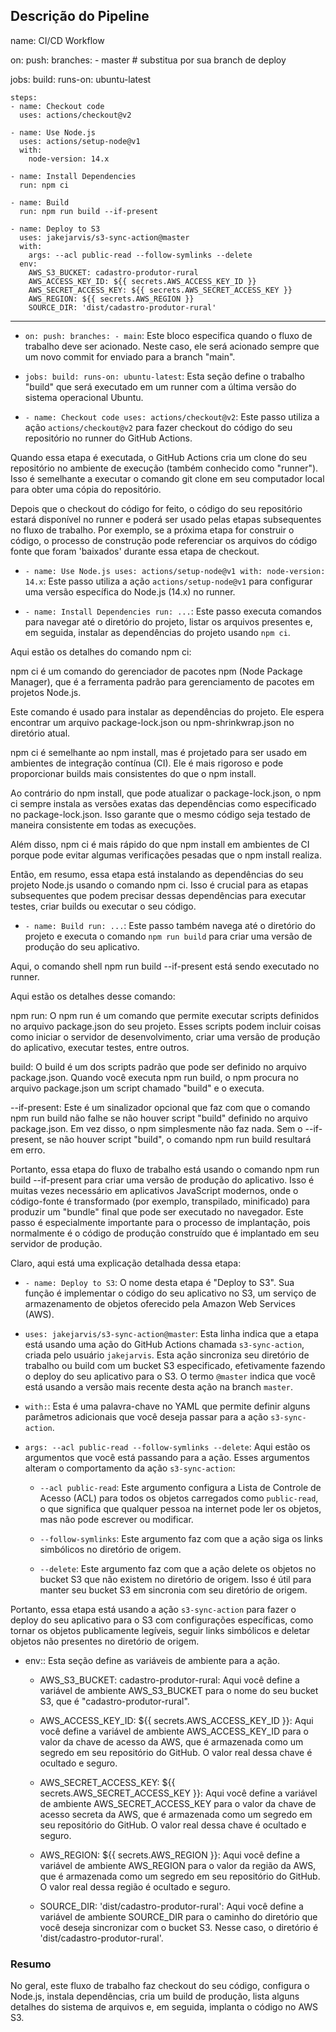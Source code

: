 ## Descrição do Pipeline

name: CI/CD Workflow

on:
  push:
    branches: 
      - master  # substitua por sua branch de deploy

jobs:
  build:
    runs-on: ubuntu-latest

    steps:
    - name: Checkout code
      uses: actions/checkout@v2

    - name: Use Node.js
      uses: actions/setup-node@v1
      with:
        node-version: 14.x

    - name: Install Dependencies
      run: npm ci

    - name: Build
      run: npm run build --if-present

    - name: Deploy to S3
      uses: jakejarvis/s3-sync-action@master
      with:
        args: --acl public-read --follow-symlinks --delete
      env:
        AWS_S3_BUCKET: cadastro-produtor-rural
        AWS_ACCESS_KEY_ID: ${{ secrets.AWS_ACCESS_KEY_ID }}
        AWS_SECRET_ACCESS_KEY: ${{ secrets.AWS_SECRET_ACCESS_KEY }}
        AWS_REGION: ${{ secrets.AWS_REGION }}
        SOURCE_DIR: 'dist/cadastro-produtor-rural'


---


- `on: push: branches: - main`: Este bloco especifica quando o fluxo de trabalho deve ser acionado. Neste caso, ele será acionado sempre que um novo commit for enviado para a branch "main".

- `jobs: build: runs-on: ubuntu-latest`: Esta seção define o trabalho "build" que será executado em um runner com a última versão do sistema operacional Ubuntu.

- `- name: Checkout code uses: actions/checkout@v2`: Este passo utiliza a ação `actions/checkout@v2` para fazer checkout do código do seu repositório no runner do GitHub Actions.

Quando essa etapa é executada, o GitHub Actions cria um clone do seu repositório no ambiente de execução (também conhecido como "runner"). Isso é semelhante a executar o comando git clone em seu computador local para obter uma cópia do repositório.

Depois que o checkout do código for feito, o código do seu repositório estará disponível no runner e poderá ser usado pelas etapas subsequentes no fluxo de trabalho. Por exemplo, se a próxima etapa for construir o código, o processo de construção pode referenciar os arquivos do código fonte que foram 'baixados' durante essa etapa de checkout.

- `- name: Use Node.js uses: actions/setup-node@v1 with: node-version: 14.x`: Este passo utiliza a ação `actions/setup-node@v1` para configurar uma versão específica do Node.js (14.x) no runner.

- `- name: Install Dependencies run: ...`: Este passo executa comandos para navegar até o diretório do projeto, listar os arquivos presentes e, em seguida, instalar as dependências do projeto usando `npm ci`.

Aqui estão os detalhes do comando npm ci:

npm ci é um comando do gerenciador de pacotes npm (Node Package Manager), que é a ferramenta padrão para gerenciamento de pacotes em projetos Node.js.

Este comando é usado para instalar as dependências do projeto. Ele espera encontrar um arquivo package-lock.json ou npm-shrinkwrap.json no diretório atual.

npm ci é semelhante ao npm install, mas é projetado para ser usado em ambientes de integração contínua (CI). Ele é mais rigoroso e pode proporcionar builds mais consistentes do que o npm install.

Ao contrário do npm install, que pode atualizar o package-lock.json, o npm ci sempre instala as versões exatas das dependências como especificado no package-lock.json. Isso garante que o mesmo código seja testado de maneira consistente em todas as execuções.

Além disso, npm ci é mais rápido do que npm install em ambientes de CI porque pode evitar algumas verificações pesadas que o npm install realiza.

Então, em resumo, essa etapa está instalando as dependências do seu projeto Node.js usando o comando npm ci. Isso é crucial para as etapas subsequentes que podem precisar dessas dependências para executar testes, criar builds ou executar o seu código.

- `- name: Build run: ...`: Este passo também navega até o diretório do projeto e executa o comando `npm run build` para criar uma versão de produção do seu aplicativo.

Aqui, o comando shell npm run build --if-present está sendo executado no runner.

Aqui estão os detalhes desse comando:

npm run: O npm run é um comando que permite executar scripts definidos no arquivo package.json do seu projeto. Esses scripts podem incluir coisas como iniciar o servidor de desenvolvimento, criar uma versão de produção do aplicativo, executar testes, entre outros.

build: O build é um dos scripts padrão que pode ser definido no arquivo package.json. Quando você executa npm run build, o npm procura no arquivo package.json um script chamado "build" e o executa.

--if-present: Este é um sinalizador opcional que faz com que o comando npm run build não falhe se não houver script "build" definido no arquivo package.json. Em vez disso, o npm simplesmente não faz nada. Sem o --if-present, se não houver script "build", o comando npm run build resultará em erro.

Portanto, essa etapa do fluxo de trabalho está usando o comando npm run build --if-present para criar uma versão de produção do aplicativo. Isso é muitas vezes necessário em aplicativos JavaScript modernos, onde o código-fonte é transformado (por exemplo, transpilado, minificado) para produzir um "bundle" final que pode ser executado no navegador. Este passo é especialmente importante para o processo de implantação, pois normalmente é o código de produção construído que é implantado em seu servidor de produção.

Claro, aqui está uma explicação detalhada dessa etapa:

- `- name: Deploy to S3`: O nome desta etapa é "Deploy to S3". Sua função é implementar o código do seu aplicativo no S3, um serviço de armazenamento de objetos oferecido pela Amazon Web Services (AWS).

- `uses: jakejarvis/s3-sync-action@master`: Esta linha indica que a etapa está usando uma ação do GitHub Actions chamada `s3-sync-action`, criada pelo usuário `jakejarvis`. Esta ação sincroniza seu diretório de trabalho ou build com um bucket S3 especificado, efetivamente fazendo o deploy do seu aplicativo para o S3. O termo `@master` indica que você está usando a versão mais recente desta ação na branch `master`.

- `with:`: Esta é uma palavra-chave no YAML que permite definir alguns parâmetros adicionais que você deseja passar para a ação `s3-sync-action`.

- `args: --acl public-read --follow-symlinks --delete`: Aqui estão os argumentos que você está passando para a ação. Esses argumentos alteram o comportamento da ação `s3-sync-action`:

  - `--acl public-read`: Este argumento configura a Lista de Controle de Acesso (ACL) para todos os objetos carregados como `public-read`, o que significa que qualquer pessoa na internet pode ler os objetos, mas não pode escrever ou modificar.

  - `--follow-symlinks`: Este argumento faz com que a ação siga os links simbólicos no diretório de origem.

  - `--delete`: Este argumento faz com que a ação delete os objetos no bucket S3 que não existem no diretório de origem. Isso é útil para manter seu bucket S3 em sincronia com seu diretório de origem.

Portanto, essa etapa está usando a ação `s3-sync-action` para fazer o deploy do seu aplicativo para o S3 com configurações específicas, como tornar os objetos publicamente legíveis, seguir links simbólicos e deletar objetos não presentes no diretório de origem.


- env:: Esta seção define as variáveis de ambiente para a ação.

  - AWS_S3_BUCKET: cadastro-produtor-rural: Aqui você define a variável de ambiente AWS_S3_BUCKET para o nome do seu bucket S3, que é "cadastro-produtor-rural".

  - AWS_ACCESS_KEY_ID: ${{ secrets.AWS_ACCESS_KEY_ID }}: Aqui você define a variável de ambiente AWS_ACCESS_KEY_ID para o valor da chave de acesso da AWS, que é armazenada como um segredo em seu repositório do GitHub. O valor real dessa chave é ocultado e seguro.

  - AWS_SECRET_ACCESS_KEY: ${{ secrets.AWS_SECRET_ACCESS_KEY }}: Aqui você define a variável de ambiente AWS_SECRET_ACCESS_KEY para o valor da chave de acesso secreta da AWS, que é armazenada como um segredo em seu repositório do GitHub. O valor real dessa chave é ocultado e seguro.

  - AWS_REGION: ${{ secrets.AWS_REGION }}: Aqui você define a variável de ambiente AWS_REGION para o valor da região da AWS, que é armazenada como um segredo em seu repositório do GitHub. O valor real dessa região é ocultado e seguro.

  - SOURCE_DIR: 'dist/cadastro-produtor-rural': Aqui você define a variável de ambiente SOURCE_DIR para o caminho do diretório que você deseja sincronizar com o bucket S3. Nesse caso, o diretório é 'dist/cadastro-produtor-rural'.

### Resumo

No geral, este fluxo de trabalho faz checkout do seu código, configura o Node.js, instala dependências, cria um build de produção, lista alguns detalhes do sistema de arquivos e, em seguida, implanta o código no AWS S3.